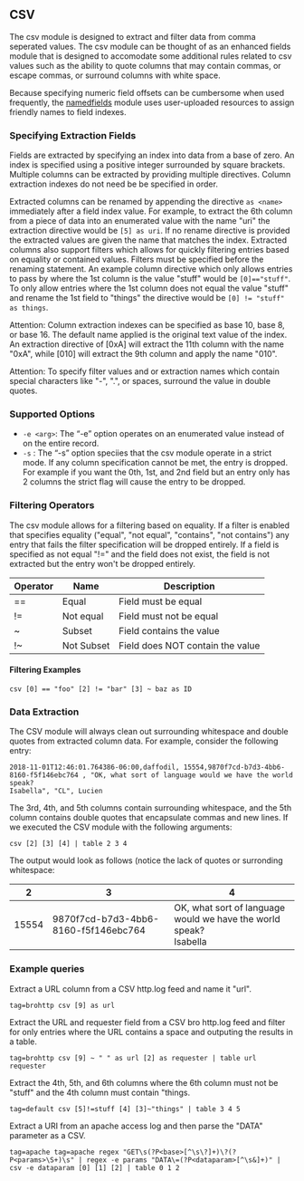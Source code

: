 ## CSV

The csv module is designed to extract and filter data from comma seperated values.  The csv module can be thought of as an enhanced fields module that is designed to accomodate some additional rules related to csv values such as the ability to quote columns that may contain commas, or escape commas, or surround columns with white space.

Because specifying numeric field offsets can be cumbersome when used frequently, the [namedfields](#!search/namedfields/namedfields.md) module uses user-uploaded resources to assign friendly names to field indexes.

### Specifying Extraction Fields

Fields are extracted by specifying an index into data from a base of zero.  An index is specified using a positive integer surrounded by square brackets.  Multiple columns can be extracted by providing multiple directives.  Column extraction indexes do not need be be specified in order.

Extracted columns can be renamed by appending the directive `as <name>` immediately after a field index value.  For example, to extract the 6th column from a piece of data into an enumerated value with the name "uri" the extraction directive would be `[5] as uri`.  If no rename directive is provided the extracted values are given the name that matches the index.  Extracted columns also support filters which allows for quickly filtering entries based on equality or contained values.  Filters must be specified before the renaming statement.  An example column directive which only allows entries to pass by where the 1st column is the value "stuff" would be `[0]=="stuff"`.  To only allow entries where the 1st column does not equal the value "stuff" and rename the 1st field to "things" the directive would be `[0] != "stuff" as things`.

Attention: Column extraction indexes can be specified as base 10, base 8, or base 16.  The default name applied is the original text value of the index.  An extraction directive of [0xA] will extract the 11th column with the name "0xA", while [010] will extract the 9th column and apply the name "010".

Attention: To specify filter values and or extraction names which contain special characters like "-", ".", or spaces, surround the value in double quotes.

### Supported Options

* `-e <arg>`: The “-e” option operates on an enumerated value instead of on the entire record.
* `-s` : The “-s” option speciies that the csv module operate in a strict mode.  If any column specification cannot be met, the entry is dropped.  For example if you want the 0th, 1st, and 2nd field but an entry only has 2 columns the strict flag will cause the entry to be dropped.

### Filtering Operators

The csv module allows for a filtering based on equality.  If a filter is enabled that specifies equality ("equal", "not equal", "contains", "not contains") any entry that fails the filter specification will be dropped entirely.  If a field is specified as not equal "!=" and the field does not exist, the field is not extracted but the entry won't be dropped entirely.

| Operator | Name | Description |
|----------|------|-------------|
| == | Equal | Field must be equal
| != | Not equal | Field must not be equal
| ~ | Subset | Field contains the value
| !~ | Not Subset | Field does NOT contain the value

#### Filtering Examples

```
csv [0] == "foo" [2] != "bar" [3] ~ baz as ID
```

### Data Extraction

The CSV module will always clean out surrounding whitespace and double quotes from extracted column data.  For example, consider the following entry:

```
2018-11-01T12:46:01.764386-06:00,daffodil, 15554,9870f7cd-b7d3-4bb6-8160-f5f146ebc764 , "OK, what sort of language would we have the world speak?
Isabella", "CL", Lucien
```

The 3rd, 4th, and 5th columns contain surrounding whitespace, and the 5th column contains double quotes that encapsulate commas and new lines.  If we executed the CSV module with the following arguments:

```
csv [2] [3] [4] | table 2 3 4
```

The output would look as follows (notice the lack of quotes or surronding whitespace:

| 2 | 3 | 4 |
|----------|------|-------------|
| 15554 | 9870f7cd-b7d3-4bb6-8160-f5f146ebc764 | OK, what sort of language would we have the world speak?<br>Isabella |


### Example queries

Extract a URL column from a CSV http.log feed and name it "url".

```
tag=brohttp csv [9] as url
```


Extract the URL and requester field from a CSV bro http.log feed and filter for only entries where the URL contains a space and outputing the results in a table.

```
tag=brohttp csv [9] ~ " " as url [2] as requester | table url requester
```


Extract the 4th, 5th, and 6th columns where the 6th column must not be "stuff" and the 4th column must contain "things.

```
tag=default csv [5]!=stuff [4] [3]~"things" | table 3 4 5
```


Extract a URI from an apache access log and then parse the "DATA" parameter as a CSV.

```
tag=apache tag=apache regex "GET\s(?P<base>[^\s\?]+)\?(?P<params>\S+)\s" | regex -e params "DATA\=(?P<dataparam>[^\s&]+)" | csv -e dataparam [0] [1] [2] | table 0 1 2
```
